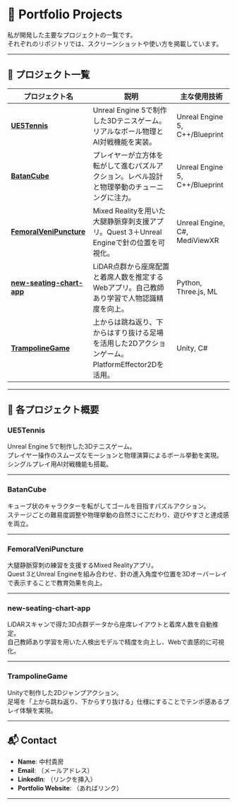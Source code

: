 # 🎯 Portfolio Projects

私が開発した主要なプロジェクトの一覧です。  
それぞれのリポジトリでは、スクリーンショットや使い方を掲載しています。

---

## 📂 プロジェクト一覧

| プロジェクト名 | 説明 | 主な使用技術 |
|----------------|------|--------------|
| **[UE5Tennis](リンクを挿入)** | Unreal Engine 5で制作した3Dテニスゲーム。リアルなボール物理とAI対戦機能を実装。 | Unreal Engine 5, C++/Blueprint |
| **[BatanCube](リンクを挿入)** | プレイヤーが立方体を転がして進むパズルアクション。レベル設計と物理挙動のチューニングに注力。 | Unreal Engine 5, C++/Blueprint |
| **[FemoralVeniPuncture](リンクを挿入)** | Mixed Realityを用いた大腿静脈穿刺支援アプリ。Quest 3＋Unreal Engineで針の位置を可視化。 | Unreal Engine, C#, MediViewXR |
| **[new-seating-chart-app](リンクを挿入)** | LiDAR点群から座席配置と着席人数を推定するWebアプリ。自己教師あり学習で人物認識精度を向上。 | Python, Three.js, ML |
| **[TrampolineGame](リンクを挿入)** | 上からは跳ね返り、下からはすり抜ける足場を活用した2Dアクションゲーム。PlatformEffector2Dを活用。 | Unity, C# |

---

## 📝 各プロジェクト概要

### UE5Tennis
Unreal Engine 5で制作した3Dテニスゲーム。  
プレイヤー操作のスムーズなモーションと物理演算によるボール挙動を実現。  
シングルプレイ用AI対戦機能も搭載。  

---

### BatanCube
キューブ状のキャラクターを転がしてゴールを目指すパズルアクション。  
ステージごとの難易度調整や物理挙動の自然さにこだわり、遊びやすさと達成感を両立。  

---

### FemoralVeniPuncture
大腿静脈穿刺の練習を支援するMixed Realityアプリ。  
Quest 3とUnreal Engineを組み合わせ、針の進入角度や位置を3Dオーバーレイで表示することで教育効果を向上。  

---

### new-seating-chart-app
LiDARスキャンで得た3D点群データから座席レイアウトと着席人数を自動推定。  
自己教師あり学習を用いた人検出モデルで精度を向上し、Webで直感的に可視化。  

---

### TrampolineGame
Unityで制作した2Dジャンプアクション。  
足場を「上から跳ね返り、下からすり抜ける」仕様にすることでテンポ感あるプレイ体験を実現。  

---

## 📬 Contact
- **Name**: 中村貴房
- **Email**: （メールアドレス）
- **LinkedIn**: （リンクを挿入）
- **Portfolio Website**: （あればリンク）

---
